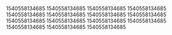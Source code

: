 1540558134685
1540558134685
1540558134685
1540558134685
1540558134685
1540558134685
1540558134685
1540558134685
1540558134685
1540558134685
1540558134685
1540558134685
1540558134685
1540558134685
1540558134685